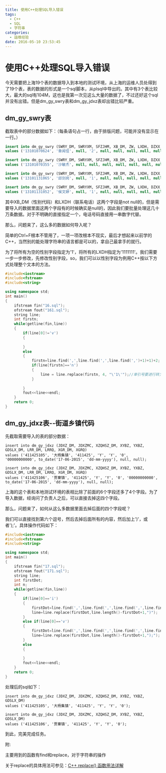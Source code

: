 ```yaml
---
title: 使用C++处理SQL导入错误
tags:
  - C++
  - SQL
  - 字符串
categories:
  - 运维经验
date: 2016-05-10 23:53:45
---
```


# 使用C++处理SQL导入错误

今天需要把上海19个表的数据导入到本地的测试环境，从上海的运维人员处得到了19个表，表的数据的形式是一个sql脚本，从plsql中导出的。其中有3个表比较大，最大的sql有104M，这也是我第一次见这么大量的数据了，不过还好这个sql并没有出错。但是dm_gy_swry表和dm_gy_jdxz表却出错比较严重。

## dm_gy_swry表

截取表中的部分数据如下：（每条语句占一行，由于排版问题，可能并没有显示在一行。）

```sql
insert into dm_gy_swry (SWRY_DM, SWRYXM, SFZJHM, XB_DM, ZW, LXDH, DZXX, JRSWJSJ, LKSWJSJ, YXBZ, ZC_DM)
values ('13101070624', '章闻佳', null, '2', null, null, null, null, null, 'Y', null);

insert into dm_gy_swry (SWRY_DM, SWRYXM, SFZJHM, XB_DM, ZW, LXDH, DZXX, JRSWJSJ, LKSWJSJ, YXBZ, ZC_DM)
values ('13101070355', '沙敏杰', null, null, null, null, null, null, null, 'N', null);

insert into dm_gy_swry (SWRY_DM, SWRYXM, SFZJHM, XB_DM, ZW, LXDH, DZXX, JRSWJSJ, LKSWJSJ, YXBZ, ZC_DM)
values ('13101131065', '邱剑岗', null, '1', null, null, null, null, null, 'Y', null);

insert into dm_gy_swry (SWRY_DM, SWRYXM, SFZJHM, XB_DM, ZW, LXDH, DZXX, JRSWJSJ, LKSWJSJ, YXBZ, ZC_DM)
values ('13101131052', '侯文婷', null, '1', null, null, null, null, null, 'Y', null);

```

其中XB_DM（性别代码）和LXDH（联系电话）这两个字段是not null的，但是需要导入的数据里面这两个字段有的时候确实是null的，因此我们要批量处理这几十万条数据。对于不明确的直接指定一个，电话号码直接用一串数字代替。

那么，问题来了，这么多的数据如何导入呢？

<!--more-->

简单的Ctrl+F根本不管用了，一项一项改根本不现实，最后才想起来以前学的C++，当然别的能处理字符串的语言都是可以的，拿自己最拿手的就行。

为了将所有为空的性别字段指定为'1'，将所有的LXDH指定为'1111111'。我们需要一步一步修改，先修改性别字段，so，我们可以以性别字段为例用C++按以下方式处理整个文本的方法。

```c++
#include<iostream>
#include<fstream>
#include<string>

using namespace std;
int main()
{
	ifstream fin("16.sql");
	ofstream fout("161.sql");
	string line;
	int firstn;
	while(getline(fin,line))
	{
		if(line[0]!='v')
		{
			
		}
		else
		{
			firstn=line.find(',',line.find(',',line.find(',')+1)+1)+2;
			if(line[firstn]=='n')
			{
				line = line.replace(firstn, 4, "\'1\'");//单引号要进行转义操作
			}
			
		}
		fout<<line<<endl;
	}
	return 0;
}
```

## dm_gy_jdxz表--街道乡镇代码

先截取需要导入的表的部分数据：

```
insert into dm_gy_jdxz (JDXZ_DM, JDXZMC, XZQHSZ_DM, XYBZ, YXBZ, GDSLX_DM, LRR_DM, LRRQ, XGR_DM, XGRQ)
values ('411425105', '大杨集镇', '411425', 'Y', 'Y', '0', '00000000000', to_date('17-06-2015', 'dd-mm-yyyy'), null, null);

insert into dm_gy_jdxz (JDXZ_DM, JDXZMC, XZQHSZ_DM, XYBZ, YXBZ, GDSLX_DM, LRR_DM, LRRQ, XGR_DM, XGRQ)
values ('411425106', '贾寨镇', '411425', 'Y', 'Y', '0', '00000000000', to_date('17-06-2015', 'dd-mm-yyyy'), null, null);
```

上海的这个表和本地测试环境的表相比除了前面的6个字段还多了4个字段。为了导入数据，经询问了负责人之后，可以直接去掉这四个字段。

那么，问题来了，如何从这么多数据里面去掉后面的四个字段呢？

我们可以直接找到第六个逗号，然后去掉后面所有的内容，然后加上')'，或者');'。具体操作代码如下：

```c++
#include<iostream>
#include<fstream>
#include<string>

using namespace std;
int main()
{
	ifstream fin("17.sql");
	ofstream fout("171.sql");
	string line;
	int firstDot;
	int n;
	while(getline(fin,line))
	{
		if(line[0]=='i')
		{
			firstDot=line.find(',',line.find(',',line.find(',',line.find(',',line.find(',',line.find(',')+1)+1)+1)+1)+1);
			line=line.replace(firstDot,line.length()-firstDot+1,")");
		}
		else if(line[0]=='v')
		{
			firstDot=line.find(',',line.find(',',line.find(',',line.find(',',line.find(',',line.find(',')+1)+1)+1)+1)+1);
			line=line.replace(firstDot,line.length()-firstDot+1,");");
		}
		else
		{
			
		}
		fout<<line<<endl;
	}
	return 0;
}
```

处理后的sql如下：

```
insert into dm_gy_jdxz (JDXZ_DM, JDXZMC, XZQHSZ_DM, XYBZ, YXBZ, GDSLX_DM)
values ('411425105', '大杨集镇', '411425', 'Y', 'Y', '0');

insert into dm_gy_jdxz (JDXZ_DM, JDXZMC, XZQHSZ_DM, XYBZ, YXBZ, GDSLX_DM)
values ('411425106', '贾寨镇', '411425', 'Y', 'Y', '0');
```

到此，完美完成任务。



附:

主要用到的函数有find和replace，对于字符串的操作

关于replace的具体用法可参见：[C++ replace() 函数用法详解](http://blog.csdn.net/glp_hit/article/details/8815509)